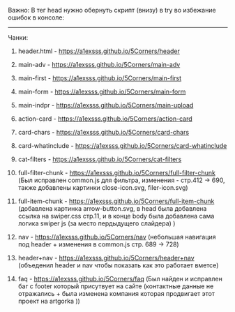 Важно: 
В тег head нужно обернуть скрипт (внизу) в try во избежание ошибок в консоле:
  <script>
		(function ($) {
			$(function () {
				try {
					$('.vk').EmbedVkGallery();
				} catch (e) {}
			});
		})(jQuery);
	</script>





------------

Чанки:

1. header.html - https://a1exsss.github.io/5Corners/header

2. main-adv - https://a1exsss.github.io/5Corners/main-adv

3. main-first - https://a1exsss.github.io/5Corners/main-first

4. main-form - https://a1exsss.github.io/5Corners/main-form

5. main-indpr - https://a1exsss.github.io/5Corners/main-upload

6. action-card - https://a1exsss.github.io/5Corners/action-card

7. card-chars - https://a1exsss.github.io/5Corners/card-chars

8. card-whatinclude - https://a1exsss.github.io/5Corners/card-whatinclude

9. cat-filters - https://a1exsss.github.io/5Corners/cat-filters

10. full-filter-chunk - https://a1exsss.github.io/5Corners/full-filter-chunk (Был исправлен common.js для фильтра, изменения - стр.412 -> 690, также добавлены картинки close-icon.svg, filer-icon.svg)

11. full-item-chunk - https://a1exsss.github.io/5Corners/full-item-chunk (добавлена картинка arrow-button.svg, в head была добавлена ссылка на swiper.css стр.11, и в конце body была добавлена сама логика swiper js (за место пердыдущего слайдера) )

12. nav - https://a1exsss.github.io/5Corners/nav (небольшая навигация под header + изменения в common.js стр. 689 -> 728)

13. header+nav - https://a1exsss.github.io/5Corners/header+nav (объеденил header и nav чтобы показать как это работает вметсе)

14. faq - https://a1exsss.github.io/5Corners/faq (Был найден и исправлен баг с footer который присутвует на сайте (контактные данные не отражались + была изменена компания которая продвигает этот проект на artgorka ))
